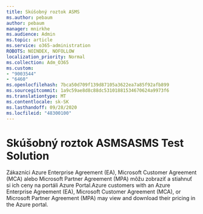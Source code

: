 ```yaml
---
title: Skúšobný roztok ASMS
ms.author: pebaum
author: pebaum
manager: mnirkhe
ms.audience: Admin
ms.topic: article
ms.service: o365-administration
ROBOTS: NOINDEX, NOFOLLOW
localization_priority: Normal
ms.collection: Adm_O365
ms.custom:
- "9003544"
- "6460"
ms.openlocfilehash: 7bca50d709f139d87105a3622ea7a85f92afb899
ms.sourcegitcommit: 1a9c59ae8d8c88dc53101881534670624a9973f6
ms.translationtype: MT
ms.contentlocale: sk-SK
ms.lasthandoff: 09/28/2020
ms.locfileid: "48300100"
---
```

# <a name="asms-test-solution"></a><span data-ttu-id="3c013-102">Skúšobný roztok ASMS</span><span class="sxs-lookup"><span data-stu-id="3c013-102">ASMS Test Solution</span></span>

<span data-ttu-id="3c013-103">Zákazníci Azure Enterprise Agreement (EA), Microsoft Customer Agreement (MCA) alebo Microsoft Partner Agreement (MPA) môžu zobraziť a stiahnuť si ich ceny na portáli Azure Portal.</span><span class="sxs-lookup"><span data-stu-id="3c013-103">Azure customers with an Azure Enterprise Agreement (EA), Microsoft Customer Agreement (MCA), or Microsoft Partner Agreement (MPA) may view and download their pricing in the Azure portal.</span></span>
